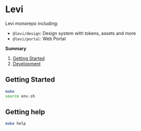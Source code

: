 # Levi

Levi monorepo including:

- `@levi/design`: Design system with tokens, assets and more
- `@levi/portal`: Web Portal

**Summary**

1. [Getting Started](#getting-started)
2. [Development](#development)

## Getting Started

```bash
make
source env.sh
```

## Getting help

```bash
make help
```

